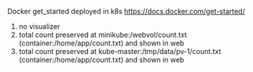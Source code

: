 Docker get_started deployed in k8s
https://docs.docker.com/get-started/

1. no visualizer
2. <lab3> total count preserved at minikube:/webvol/count.txt (container:/home/app/count.txt) and shown in web
3. <lab4> total count preserved at kube-master:/tmp/data/pv-1/count.txt (container:/home/app/count.txt) and shown in web 
